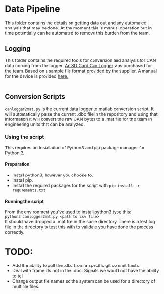 # Data Pipeline

This folder contains the details on getting data out and any automated analysis that may be done. At the moment this is manual operation but in time potentially can be automated to remove this burden from the team.

## Logging
This folder contains the required tools for conversion and analysis for CAN data coming from the logger.
[An SD Card Can Logger](https://www.tindie.com/products/akpc806a/can-bus-logger-with-sd-card/) was purchased for the team. Based on a sample file format provided by the supplier.
A manual for the device is provided [here.](https://github.com/akpc806a/CAN_Logger/raw/master/Doc/CAN%20Logger%20(manual).pdf)<br><br>

## Conversion Scripts

```canlogger2mat.py``` is the current data logger to matlab conversion script. It will automatically parse the current .dbc file in the repository and using that information it will convert the raw CAN bytes to a .mat file for the team in engineering units that can be analyzed.

### Using the script

This requires an installation of Python3 and pip package manager for Python 3.

#### Preparation
- Install python3, however you choose to. 
- Install pip.
- Install the required packages for the script with ``` pip install -r requrements.txt ```

#### Running the script
From the environment you've used to install python3 type this:<br>
```python3 canlogger2mat.py <path to csv file>```<br>
It should have dropped a .mat file in the same directory. There is a test log file in the directory to test this with to validate you have done the process correctly. 




# TODO: 

- Add the ability to pull the .dbc from a specific git commit hash. 
- Deal with frame ids not in the .dbc. Signals we would not have the ability to tell
- Change output file names so the system can be used for a directory of multiple files.

